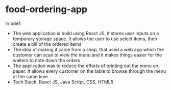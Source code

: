 # food-ordering-app

<p>In brief:</p>
<ul>
  <li> The web application is build using React JS, it stores user inputs on a temporary storage space. It allows the user to use select items, then create a bill of the ordered items</li>
  <li> The idea of making it came from a shop, that used a web app which the customer can scan to view the menu and it makes things easier for the waiters to note down the orders</li>
  <li>The application was to reduce the efforts of printing out the menu on paper. It allows every customer on the table to browse through the menu at the same time</li>
  <li>Tech Stack: React JS, Java Script, CSS, HTML5</li>
 </ul>
